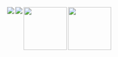 <a href="https://github.com/dfuchss/">
  <img align="left" src="https://github-readme-stats.vercel.app/api?username=dfuchss&show_icons=true&line_height=32&hide=stars&hide_rank=true" />
</a>
<a href="https://github.com/dfuchss/">
  <img align="left" src="https://github-readme-stats.vercel.app/api/top-langs/?username=dfuchss&show_icons=true&hide=shell" />
</a>
<a href="https://www.scrum.org/user/838811">
  <img align="left" src="https://www.scrum.org/badges/awards/663688/baked" width="100" />
</a>
<a href="https://www.scrum.org/user/838811">
  <img align="left" src="https://www.scrum.org/badges/awards/663976/baked" width="100"/>
</a>
